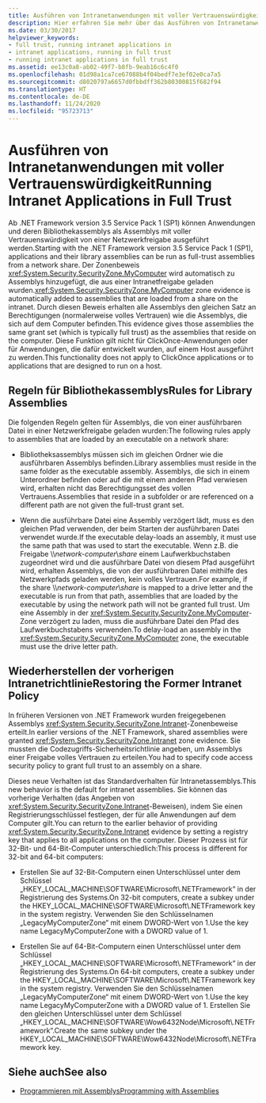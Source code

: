```yaml
---
title: Ausführen von Intranetanwendungen mit voller Vertrauenswürdigkeit
description: Hier erfahren Sie mehr über das Ausführen von Intranetanwendungen mit vollem Vertrauen in .NET Framework 3.5 SP1. Anwendungen und deren Bibliothekassemblys können über eine Netzwerkfreigabe als Assemblys mit voller Vertrauenswürdigkeit ausgeführt werden.
ms.date: 03/30/2017
helpviewer_keywords:
- full trust, running intranet applications in
- intranet applications, running in full trust
- running intranet applications in full trust
ms.assetid: ee13c0a8-ab02-49f7-b8fb-9eab16c6c4f0
ms.openlocfilehash: 01d98a1ca7ce67088b4f04bedf7e3ef02e0ca7a5
ms.sourcegitcommit: d8020797a6657d0fbbdff362b80300815f682f94
ms.translationtype: HT
ms.contentlocale: de-DE
ms.lasthandoff: 11/24/2020
ms.locfileid: "95723713"
---
```

# <a name="running-intranet-applications-in-full-trust"></a><span data-ttu-id="706e1-104">Ausführen von Intranetanwendungen mit voller Vertrauenswürdigkeit</span><span class="sxs-lookup"><span data-stu-id="706e1-104">Running Intranet Applications in Full Trust</span></span>

<span data-ttu-id="706e1-105">Ab .NET Framework version 3.5 Service Pack 1 (SP1) können Anwendungen und deren Bibliothekassemblys als Assemblys mit voller Vertrauenswürdigkeit von einer Netzwerkfreigabe ausgeführt werden.</span><span class="sxs-lookup"><span data-stu-id="706e1-105">Starting with the .NET Framework version 3.5 Service Pack 1 (SP1), applications and their library assemblies can be run as full-trust assemblies from a network share.</span></span> <span data-ttu-id="706e1-106">Der Zonenbeweis <xref:System.Security.SecurityZone.MyComputer> wird automatisch zu Assemblys hinzugefügt, die aus einer Intranetfreigabe geladen wurden.</span><span class="sxs-lookup"><span data-stu-id="706e1-106"><xref:System.Security.SecurityZone.MyComputer> zone evidence is automatically added to assemblies that are loaded from a share on the intranet.</span></span> <span data-ttu-id="706e1-107">Durch diesen Beweis erhalten alle Assemblys den gleichen Satz an Berechtigungen (normalerweise volles Vertrauen) wie die Assemblys, die sich auf dem Computer befinden.</span><span class="sxs-lookup"><span data-stu-id="706e1-107">This evidence gives those assemblies the same grant set (which is typically full trust) as the assemblies that reside on the computer.</span></span> <span data-ttu-id="706e1-108">Diese Funktion gilt nicht für ClickOnce-Anwendungen oder für Anwendungen, die dafür entwickelt wurden, auf einem Host ausgeführt zu werden.</span><span class="sxs-lookup"><span data-stu-id="706e1-108">This functionality does not apply to ClickOnce applications or to applications that are designed to run on a host.</span></span>

## <a name="rules-for-library-assemblies"></a><span data-ttu-id="706e1-109">Regeln für Bibliothekassemblys</span><span class="sxs-lookup"><span data-stu-id="706e1-109">Rules for Library Assemblies</span></span>

<span data-ttu-id="706e1-110">Die folgenden Regeln gelten für Assemblys, die von einer ausführbaren Datei in einer Netzwerkfreigabe geladen wurden:</span><span class="sxs-lookup"><span data-stu-id="706e1-110">The following rules apply to assemblies that are loaded by an executable on a network share:</span></span>

- <span data-ttu-id="706e1-111">Bibliotheksassemblys müssen sich im gleichen Ordner wie die ausführbaren Assemblys befinden.</span><span class="sxs-lookup"><span data-stu-id="706e1-111">Library assemblies must reside in the same folder as the executable assembly.</span></span> <span data-ttu-id="706e1-112">Assemblys, die sich in einem Unterordner befinden oder auf die mit einem anderen Pfad verwiesen wird, erhalten nicht das Berechtigungsset des vollen Vertrauens.</span><span class="sxs-lookup"><span data-stu-id="706e1-112">Assemblies that reside in a subfolder or are referenced on a different path are not given the full-trust grant set.</span></span>

- <span data-ttu-id="706e1-113">Wenn die ausführbare Datei eine Assembly verzögert lädt, muss es den gleichen Pfad verwenden, der beim Starten der ausführbaren Datei verwendet wurde.</span><span class="sxs-lookup"><span data-stu-id="706e1-113">If the executable delay-loads an assembly, it must use the same path that was used to start the executable.</span></span> <span data-ttu-id="706e1-114">Wenn z.B. die Freigabe \\\\*network-computer*\\*share* einem Laufwerkbuchstaben zugeordnet wird und die ausführbare Datei von diesem Pfad ausgeführt wird, erhalten Assemblys, die von der ausführbaren Datei mithilfe des Netzwerkpfads geladen werden, kein volles Vertrauen.</span><span class="sxs-lookup"><span data-stu-id="706e1-114">For example, if the share \\\\*network-computer*\\*share* is mapped to a drive letter and the executable is run from that path, assemblies that are loaded by the executable by using the network path will not be granted full trust.</span></span> <span data-ttu-id="706e1-115">Um eine Assembly in der <xref:System.Security.SecurityZone.MyComputer>-Zone verzögert zu laden, muss die ausführbare Datei den Pfad des Laufwerkbuchstabens verwenden.</span><span class="sxs-lookup"><span data-stu-id="706e1-115">To delay-load an assembly in the <xref:System.Security.SecurityZone.MyComputer> zone, the executable must use the drive letter path.</span></span>

## <a name="restoring-the-former-intranet-policy"></a><span data-ttu-id="706e1-116">Wiederherstellen der vorherigen Intranetrichtlinie</span><span class="sxs-lookup"><span data-stu-id="706e1-116">Restoring the Former Intranet Policy</span></span>

<span data-ttu-id="706e1-117">In früheren Versionen von .NET Framework wurden freigegebenen Assemblys <xref:System.Security.SecurityZone.Intranet>-Zonenbeweise erteilt.</span><span class="sxs-lookup"><span data-stu-id="706e1-117">In earlier versions of the .NET Framework, shared assemblies were granted <xref:System.Security.SecurityZone.Intranet> zone evidence.</span></span> <span data-ttu-id="706e1-118">Sie mussten die Codezugriffs-Sicherheitsrichtlinie angeben, um Assemblys einer Freigabe volles Vertrauen zu erteilen.</span><span class="sxs-lookup"><span data-stu-id="706e1-118">You had to specify code access security policy to grant full trust to an assembly on a share.</span></span>

<span data-ttu-id="706e1-119">Dieses neue Verhalten ist das Standardverhalten für Intranetassemblys.</span><span class="sxs-lookup"><span data-stu-id="706e1-119">This new behavior is the default for intranet assemblies.</span></span> <span data-ttu-id="706e1-120">Sie können das vorherige Verhalten (das Angeben von <xref:System.Security.SecurityZone.Intranet>-Beweisen), indem Sie einen Registrierungsschlüssel festlegen, der für alle Anwendungen auf dem Computer gilt.</span><span class="sxs-lookup"><span data-stu-id="706e1-120">You can return to the earlier behavior of providing <xref:System.Security.SecurityZone.Intranet> evidence by setting a registry key that applies to all applications on the computer.</span></span> <span data-ttu-id="706e1-121">Dieser Prozess ist für 32-Bit- und 64-Bit-Computer unterschiedlich:</span><span class="sxs-lookup"><span data-stu-id="706e1-121">This process is different for 32-bit and 64-bit computers:</span></span>

- <span data-ttu-id="706e1-122">Erstellen Sie auf 32-Bit-Computern einen Unterschlüssel unter dem Schlüssel „HKEY_LOCAL_MACHINE\SOFTWARE\Microsoft\\.NETFramework“ in der Registrierung des Systems.</span><span class="sxs-lookup"><span data-stu-id="706e1-122">On 32-bit computers, create a subkey under the HKEY_LOCAL_MACHINE\SOFTWARE\Microsoft\\.NETFramework key in the system registry.</span></span> <span data-ttu-id="706e1-123">Verwenden Sie den Schlüsselnamen „LegacyMyComputerZone“ mit einem DWORD-Wert von 1.</span><span class="sxs-lookup"><span data-stu-id="706e1-123">Use the key name LegacyMyComputerZone with a DWORD value of 1.</span></span>

- <span data-ttu-id="706e1-124">Erstellen Sie auf 64-Bit-Computern einen Unterschlüssel unter dem Schlüssel „HKEY_LOCAL_MACHINE\SOFTWARE\Microsoft\\.NETFramework“ in der Registrierung des Systems.</span><span class="sxs-lookup"><span data-stu-id="706e1-124">On 64-bit computers, create a subkey under the HKEY_LOCAL_MACHINE\SOFTWARE\Microsoft\\.NETFramework key in the system registry.</span></span> <span data-ttu-id="706e1-125">Verwenden Sie den Schlüsselnamen „LegacyMyComputerZone“ mit einem DWORD-Wert von 1.</span><span class="sxs-lookup"><span data-stu-id="706e1-125">Use the key name LegacyMyComputerZone with a DWORD value of 1.</span></span> <span data-ttu-id="706e1-126">Erstellen Sie den gleichen Unterschlüssel unter dem Schlüssel „HKEY_LOCAL_MACHINE\SOFTWARE\Wow6432Node\Microsoft\\.NETFramework“.</span><span class="sxs-lookup"><span data-stu-id="706e1-126">Create the same subkey under the HKEY_LOCAL_MACHINE\SOFTWARE\Wow6432Node\Microsoft\\.NETFramework key.</span></span>

## <a name="see-also"></a><span data-ttu-id="706e1-127">Siehe auch</span><span class="sxs-lookup"><span data-stu-id="706e1-127">See also</span></span>

- [<span data-ttu-id="706e1-128">Programmieren mit Assemblys</span><span class="sxs-lookup"><span data-stu-id="706e1-128">Programming with Assemblies</span></span>](../../standard/assembly/index.md)
